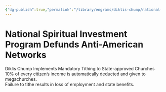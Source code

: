 ```yaml
---
{"dg-publish":true,"permalink":"/library/engrams/diklis-chump/national-spiritual-investment-program-defunds-anti-american-networks/","tags":["DC/Religion","DC/AS3"]}
---
```


# National Spiritual Investment Program Defunds Anti-American Networks
Diklis Chump Implements Mandatory Tithing to State-approved Churches
	10% of every citizen’s income is automatically deducted and given to megachurches.  
	Failure to tithe results in loss of employment and state benefits.
